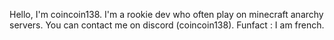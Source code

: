 Hello, I'm coincoin138. I'm a rookie dev who often play on minecraft anarchy servers. You can contact me on discord (coincoin138).
Funfact : I am french.

<!---
coincoin138/coincoin138 is a ✨ special ✨ repository because its `README.md` (this file) appears on your GitHub profile.
You can click the Preview link to take a look at your changes.
--->
